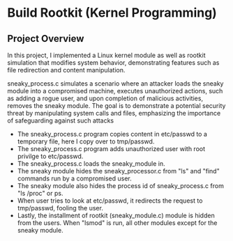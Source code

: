 # Build Rootkit (Kernel Programming)

## Project Overview

In this project, I implemented a Linux kernel module as well as rootkit simulation that modifies system behavior, demonstrating features such as file redirection and content manipulation.

sneaky_process.c simulates a scenario where an attacker loads the sneaky module into a compromised machine, executes unauthorized actions, such as adding a rogue user, and upon completion of malicious activities, removes the sneaky module. The goal is to demonstrate a potential security threat by manipulating system calls and files, emphasizing the importance of safeguarding against such attacks

* The sneaky_process.c program copies content in etc/passwd to a temporary file, here I copy over to tmp/passwd.
* The sneaky_process.c program adds unauthorized user with root privilge to etc/passwd.
* The sneaky_process.c loads the sneaky_module in.
* The sneaky module hides the sneaky_processor.c from "ls" and "find" commands run by a compromised user.
* The sneaky module also hides the process id of sneaky_process.c from "ls /proc" or ps.
* When user tries to look at etc/passwd, it redirects the request to tmp/passwd, fooling the user.
* Lastly, the installment of rootkit (sneaky_module.c) module is hidden from the users. When "lsmod" is run, all other modules except for the sneaky module.


